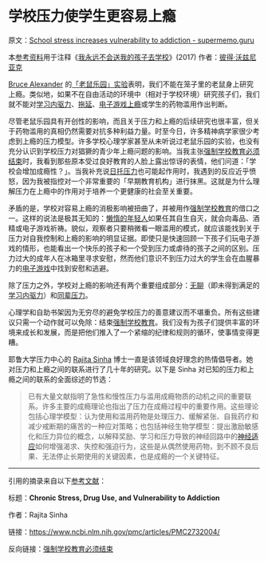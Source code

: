 # 学校压力使学生更容易上瘾

原文：[School stress increases vulnerability to addiction - supermemo.guru](https://supermemo.guru/wiki/School_stress_increases_vulnerability_to_addiction)

本[参考资料](https://supermemo.guru/wiki/References)用于注释《[我永远不会送我的孩子去学校](https://supermemo.guru/wiki/Problem_of_Schooling)》(2017) 作者：[彼得·沃兹尼亚克](https://supermemo.guru/wiki/Piotr_Wozniak)

[Bruce Alexander](https://en.wikipedia.org/wiki/Bruce_K._Alexander) 的[「老鼠乐园」实验](https://en.wikipedia.org/wiki/Rat_Park)表明，我们不能在笼子里的老鼠身上研究上瘾。类似地，如果不在自由活动的环境中（相对于学校环境）研究孩子们，我们就不能对[学习内驱力](https://supermemo.guru/wiki/Learn_drive)、[拖延](https://supermemo.guru/wiki/Procrastination)、[电子游戏上瘾](https://supermemo.guru/wiki/Videogames)或学生的药物滥用作出判断。

尽管老鼠乐园具有开创性的影响，而且关于压力和上瘾的后续研究也很丰富，但关于药物滥用的真相仍然需要对抗多种利益力量。时至今日，许多精神病学家很少考虑到上瘾的压力模型。许多学校心理学家甚至从未听说过老鼠乐园的实验，也没有充分认识到学校压力对猖獗的青少年上瘾问题的影响。当我主张[强制学校教育必须结束](https://supermemo.guru/wiki/Compulsory_schooling_must_end)时，我看到那些原本受过良好教育的人脸上露出惊讶的表情，他们问道：「学校会增加成瘾性？」。当我补充说[日托压力](https://supermemo.guru/wiki/Daycare)也可能起作用时，我遇到的反应近乎愤怒，因为我被指控对一个非常重要的「早期教育机构」进行抹黑。这就是为什么理解压力在上瘾中的作用对于培养一个更健康的社会至关重要。

矛盾的是，学校对容易上瘾的消极影响被扭曲了，并被用作[强制学校教育](https://supermemo.guru/wiki/Compulsory_schooling)的借口之一。这样的说法是极其无知的：[懒惰的年轻人](https://supermemo.guru/wiki/Lazy)如果任其自生自灭，就会向毒品、酒精或电子游戏祈祷。貌似，观察者只要稍微看一眼滥用的模式，就应该能找到关于压力对自我控制和上瘾的影响的明显证据。即使只是快速回顾一下孩子们玩电子游戏的情形，也能看出一个快乐的孩子和一个受到压力或虐待的孩子之间的区别。压力过大的成年人在冰箱里寻求安慰，然而他们意识不到压力过大的学生会在血腥暴力的[电子游戏](https://supermemo.guru/wiki/Videogames)中找到安慰和逃避。

除了压力之外，学校对上瘾的影响还有两个重要组成部分：[无聊](https://supermemo.guru/wiki/Boredom)（即未得到满足的[学习内驱力](https://supermemo.guru/wiki/Learn_drive)）和[同辈压力](https://supermemo.guru/wiki/Optimal_socialization)。

心理学和自助书架因为无穷尽的避免学校压力的善意建议而不堪重负。所有这些建议只需一个动作就可以免除：结束[强制学校教育](https://supermemo.guru/wiki/Compulsory_schooling)。我们没有为孩子们提供丰富的环境来成长和发展，而是把他们推入了一个紧缩的纪律和规则的循环，使事情变得更糟。

耶鲁大学压力中心的 [Rajita Sinha](https://medicine.yale.edu/psychiatry/people/rajita_sinha.profile) 博士一直是该领域良好理念的热情倡导者。她对压力和上瘾之间的联系进行了几十年的研究。以下是 Sinha 对已知的压力和上瘾之间的联系的全面综述的节选：

> 已有大量文献指明了急性和慢性压力与滥用成瘾物质的动机之间的重要联系。许多主要的成瘾理论也指出了压力在成瘾过程中的重要作用。这些理论包括心理学模型：认为使用和滥用药物是处理压力、缓解紧张、自我药疗和减少戒断期的痛苦的一种应对策略；也包括神经生物学模型：提出激励敏感化和压力异位的概念，以解释奖励、学习和压力导致的神经回路中的[神经适应](https://supermemo.guru/wiki/Neuroadaptation)如何增强渴求、失控和强迫行为，这些是从偶然使用药物，到不顾不良后果、无法停止长期使用的关键因素，也是成瘾的一个关键特征。

------

引用的摘录来自以下[参考文献](https://supermemo.guru/wiki/References)：

标题：**Chronic Stress, Drug Use, and Vulnerability to Addiction**

作者：Rajita Sinha

链接：https://www.ncbi.nlm.nih.gov/pmc/articles/PMC2732004/

反向链接：[强制学校教育必须结束](https://supermemo.guru/wiki/Compulsory_schooling_must_end)